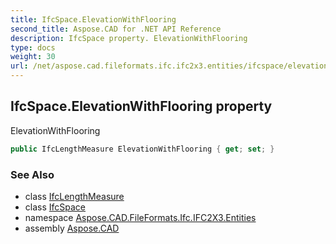 ```yaml
---
title: IfcSpace.ElevationWithFlooring
second_title: Aspose.CAD for .NET API Reference
description: IfcSpace property. ElevationWithFlooring
type: docs
weight: 30
url: /net/aspose.cad.fileformats.ifc.ifc2x3.entities/ifcspace/elevationwithflooring/
---
```

## IfcSpace.ElevationWithFlooring property

ElevationWithFlooring

```csharp
public IfcLengthMeasure ElevationWithFlooring { get; set; }
```

### See Also

* class [IfcLengthMeasure](../../../aspose.cad.fileformats.ifc.ifc2x3.types/ifclengthmeasure/)
* class [IfcSpace](../)
* namespace [Aspose.CAD.FileFormats.Ifc.IFC2X3.Entities](../../ifcspace/)
* assembly [Aspose.CAD](../../../)


